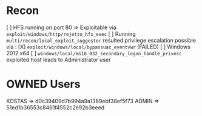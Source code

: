 # Recon
[ ] HFS running on port 80 => Exploitable via `exploit/windows/http/rejetto_hfs_exec`
[ ] Running `multi/recon/local_exploit_suggester` resulted privilege escalation possible via : 
 [X] `exploit/windows/local/bypassuac_eventvwr` (FAILED)
[ ] Windows 2012 x64
[ ] `windows/local/ms16_032_secondary_logon_handle_privesc` exploited host leads to Administrator user
# OWNED Users
KOSTAS => d0c39409d7b994a9a1389ebf38ef5f73
ADMIN => 51ed1b36553c8461f4552c2e92b3eeed
